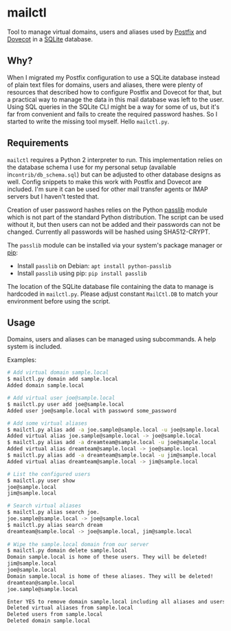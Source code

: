 # mailctl
Tool to manage virtual domains, users and aliases used by [Postfix](http://www.postfix.org)
and [Dovecot](https://www.dovecot.org) in a [SQLite](https://sqlite.org) database.

## Why?
When I migrated my Postfix configuration to use a SQLite database instead of plain text files
for domains, users and aliases, there were plenty of resources that described how to configure
Postfix and Dovecot for that, but a practical way to manage the data in this mail database
was left to the user. Using SQL queries in the SQLite CLI might be a way for some of us, but 
it's far from convenient and fails to create the required password hashes. So I started to 
write the missing tool myself. Hello `mailctl.py`.

## Requirements
`mailctl` requires a Python 2 interpreter to run. This implementation relies on the database
schema I use for my personal setup (available in`contrib/db_schema.sql`) but can be adjusted
to other database designs as well. Config snippets to make this work with Postfix and Dovecot
are included. I'm sure it can be used for other mail transfer agents or IMAP servers but I
haven't tested that.

Creation of user password hashes relies on the Python
[passlib](https://pypi.python.org/pypi/passlib) module which is not part of the standard Python
distribution. The script can be used without it, but then users can not be added and their
passwords can not be changed. Currently all passwords will be hashed using SHA512-CRYPT.

The `passlib` module can be installed via your system's package manager
or [pip](https://pypi.python.org/pypi/pip):

* Install `passlib` on Debian: `apt install python-passlib`  
* Install `passlib` using pip: `pip install passlib`

The location of the SQLite database file containing the data to manage is hardcoded in `mailctl.py`.
Please adjust constant `MailCtl.DB` to match your environment before using the script. 

## Usage
Domains, users and aliases can be managed using subcommands. A help system is included.

Examples:
```bash
# Add virtual domain sample.local
$ mailctl.py domain add sample.local
Added domain sample.local

# Add virtual user joe@sample.local
$ mailctl.py user add joe@sample.local
Added user joe@sample.local with password some_password

# Add some virtual aliases
$ mailctl.py alias add -a joe.sample@sample.local -u joe@sample.local
Added virtual alias joe.sample@sample.local -> joe@sample.local
$ mailctl.py alias add -a dreamteam@sample.local -u joe@sample.local
Added virtual alias dreamteam@sample.local -> joe@sample.local 
$ mailctl.py alias add -a dreamteam@sample.local -u jim@sample.local
Added virtual alias dreamteam@sample.local -> jim@sample.local  

# List the configured users
$ mailctl.py user show
joe@sample.local
jim@sample.local

# Search virtual aliases
$ mailctl.py alias search joe.
joe.sample@sample.local -> joe@sample.local
$ mailctl.py alias search dream
dreamteam@sample.local -> joe@sample.local, jim@sample.local
 
# Wipe the sample.local domain from our server
$ mailctl.py domain delete sample.local
Domain sample.local is home of these users. They will be deleted!
jim@sample.local
joe@sample.local
Domain sample.local is home of these aliases. They will be deleted!
dreamtean@sample.local
joe.sample@sample.local

Enter YES to remove domain sample.local including all aliases and users: YES
Deleted virtual aliases from sample.local
Deleted users from sample.local
Deleted domain sample.local
```